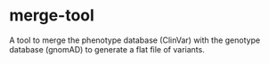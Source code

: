 # merge-tool
A tool to merge the phenotype database (ClinVar) with the genotype database (gnomAD) to generate a flat file of variants. 
